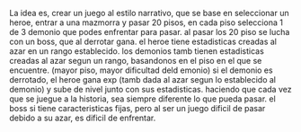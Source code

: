 La idea es, crear un juego al estilo narrativo, que se base en seleccionar un heroe, entrar a una mazmorra y pasar 20 pisos,
en cada piso selecciona 1 de 3 demonio que podes enfrentar para pasar.
al pasar los 20 piso se lucha con un boss, que al derrotar gana.
el heroe tiene estadisticas creadas al azar en un rango establecido.
los demonios tamb tienen estadisticas creadas al azar segun un rango, basandonos en el piso en el que se encuentre. (mayor piso, mayor dificultad deld emonio)
si el demonio es derrotado, el heroe gana exp (tamb dada al azar segun lo establecido al demonio) y sube de nivel junto con sus estadisticas.
haciendo que cada vez que se juegue a la historia, sea siempre diferente lo que pueda pasar.
el boss si tiene caracteristicas fijas, pero al ser un juego dificil de pasar debido a su azar, es dificil de enfrentar.
